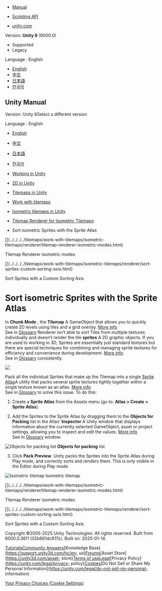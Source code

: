 [](https://docs.unity3d.com)

  * [Manual](../Manual/index.html)
  * [Scripting API](../ScriptReference/index.html)

  * [unity.com](https://unity.com/)

Version: **Unity 6** (6000.0)

  * Supported
  * Legacy

Language : English

  * [English](/Manual/tilemaps/work-with-tilemaps/isometric-tilemaps/renderer/sort-isometric-sprites-sprite-atlas.html)
  * [中文](/cn/current/Manual/tilemaps/work-with-tilemaps/isometric-tilemaps/renderer/sort-isometric-sprites-sprite-atlas.html)
  * [日本語](/ja/current/Manual/tilemaps/work-with-tilemaps/isometric-tilemaps/renderer/sort-isometric-sprites-sprite-atlas.html)
  * [한국어](/kr/current/Manual/tilemaps/work-with-tilemaps/isometric-tilemaps/renderer/sort-isometric-sprites-sprite-atlas.html)

[](https://docs.unity3d.com)

## Unity Manual

Version: Unity 6Select a different version

Language : English

  * [English](/Manual/tilemaps/work-with-tilemaps/isometric-tilemaps/renderer/sort-isometric-sprites-sprite-atlas.html)
  * [中文](/cn/current/Manual/tilemaps/work-with-tilemaps/isometric-tilemaps/renderer/sort-isometric-sprites-sprite-atlas.html)
  * [日本語](/ja/current/Manual/tilemaps/work-with-tilemaps/isometric-tilemaps/renderer/sort-isometric-sprites-sprite-atlas.html)
  * [한국어](/kr/current/Manual/tilemaps/work-with-tilemaps/isometric-tilemaps/renderer/sort-isometric-sprites-sprite-atlas.html)

  * [Working in Unity](../../../../working-in-unity.html)
  * [2D in Unity](../../../../Unity2D.html)
  * [Tilemaps in Unity](../../../../tilemaps/tilemaps-landing.html)
  * [Work with tilemaps](../../../../tilemaps/work-with-tilemaps/work-with-tilemaps-landing.html)
  * [Isometric tilemaps in Unity](../../../../tilemaps/work-with-tilemaps/isometric-tilemaps/isometric-tilemap-landing.html)
  * [Tilemap Renderer for Isometric Tilemaps](../../../../tilemaps/work-with-tilemaps/isometric-tilemaps/renderer/tilemap-renderer-isometric-landing.html)
  * Sort isometric Sprites with the Sprite Atlas

[](../../../../tilemaps/work-with-tilemaps/isometric-
tilemaps/renderer/tilemap-renderer-isometric-modes.html)

Tilemap Renderer isometric modes

[](../../../../tilemaps/work-with-tilemaps/isometric-tilemaps/renderer/sort-
sprites-custom-sorting-axis.html)

Sort Sprites with a Custom Sorting Axis

# Sort isometric Sprites with the Sprite Atlas

In **Chunk Mode** , the **Tilemap** A GameObject that allows you to quickly
create 2D levels using tiles and a grid overlay. [More
info](../../../../tilemaps/work-with-tilemaps/tilemap-reference.html)  
See in [Glossary](../../../../Glossary.html#Tilemap) Renderer isn’t able to
sort Tiles from multiple textures individually and doesn’t render the tile
**sprites** A 2D graphic objects. If you are used to working in 3D, Sprites
are essentially just standard textures but there are special techniques for
combining and managing sprite textures for efficiency and convenience during
development. [More info](../../../../sprite/sprite-landing.html)  
See in [Glossary](../../../../Glossary.html#Sprite) consistently.

![](../../../../../uploads/Main/2D_IsoTilemap_10.png)

Pack all the individual Sprites that make up the Tilemap into a single [Sprite
Atlas](https://docs.unity3d.com/Manual/SpriteAtlas.html)A utility that packs
several sprite textures tightly together within a single texture known as an
atlas. [More info](../../../../sprite/atlas/v2/v2-landing.html)  
See in [Glossary](../../../../Glossary.html#SpriteAtlas) to solve this issue.
To do this:

  1. Create a **Sprite Atlas** from the Assets menu (go to: **Atlas > Create > Sprite Atlas**).

  2. Add the Sprites to the Sprite Atlas by dragging them to the **Objects for Packing** list in the Atlas’ **Inspector** A Unity window that displays information about the currently selected GameObject, asset or project settings, allowing you to inspect and edit the values. [More info](../../../../UsingTheInspector.html)  
See in [Glossary](../../../../Glossary.html#Inspector) window.

![Objects for packing list](../../../../../uploads/Main/2D_IsoTilemap_11.png)
**Objects for packing** list

  3. Click **Pack Preview**. Unity packs the Sprites into the Sprite Atlas during Play mode, and correctly sorts and renders them. This is only visible in the Editor during Play mode.

![Isometric tilemap](../../../../../uploads/Main/2D_IsoTilemap_12.png)
Isometric tilemap

[](../../../../tilemaps/work-with-tilemaps/isometric-
tilemaps/renderer/tilemap-renderer-isometric-modes.html)

Tilemap Renderer isometric modes

[](../../../../tilemaps/work-with-tilemaps/isometric-tilemaps/renderer/sort-
sprites-custom-sorting-axis.html)

Sort Sprites with a Custom Sorting Axis

Copyright ©2005-2025 Unity Technologies. All rights reserved. Built from
6000.0.36f1 (02b661dc617c). Built on: 2025-01-14.

[Tutorials](https://learn.unity.com/)[Community
Answers](https://answers.unity3d.com)[Knowledge
Base](https://support.unity3d.com/hc/en-
us)[Forums](https://forum.unity3d.com)[Asset Store](https://unity3d.com/asset-
store)[Terms of
use](https://docs.unity3d.com/Manual/TermsOfUse.html)[Legal](https://unity.com/legal)[Privacy
Policy](https://unity.com/legal/privacy-
policy)[Cookies](https://unity.com/legal/cookie-policy)[Do Not Sell or Share
My Personal Information](https://unity.com/legal/do-not-sell-my-personal-
information)

[Your Privacy Choices (Cookie Settings)](javascript:void\(0\);)

